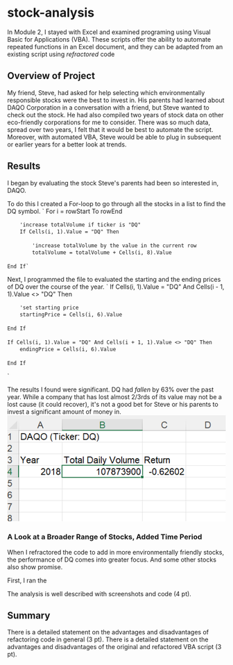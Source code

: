# stock-analysis
In Module 2, I stayed with Excel and examined programing using Visual Basic for Applications (VBA). These scripts offer the ability to automate repeated functions in an Excel document, and they can be adapted from an existing script using _refractored_ code

## Overview of Project
My friend, Steve, had asked for help selecting which environmentally responsible stocks were the best to invest in. His parents had learned about DAQO Corporation in a conversation with a friend, but Steve wanted to check out the stock. He had also compiled two years of stock data on other eco-friendly corporations for me to consider.
There was so much data, spread over two years, I felt that it would be best to automate the script. Moreover, with automated VBA, Steve would be able to plug in subsequent or earlier years for a better look at trends.

## Results
I began by evaluating the stock Steve's parents had been so interested in, DAQO. 

To do this I created a For-loop to go through all the stocks in a list to find the DQ symbol. 
`    For i = rowStart To rowEnd
    
        'increase totalVolume if ticker is "DQ"
        If Cells(i, 1).Value = "DQ" Then
        
            'increase totalVolume by the value in the current row
            totalVolume = totalVolume + Cells(i, 8).Value
    
    End If`
    
Next, I programmed the file to evaluated the starting and the ending prices of DQ over the course of the year.
`    If Cells(i, 1).Value = "DQ" And Cells(i - 1, 1).Value <> "DQ" Then
    
        'set starting price
        startingPrice = Cells(i, 6).Value
        
    End If
    
    If Cells(i, 1).Value = "DQ" And Cells(i + 1, 1).Value <> "DQ" Then
        endingPrice = Cells(i, 6).Value
        
    End If
`

The results I found were significant. DQ had _fallen_ by 63% over the past year. While a company that has lost almost 2/3rds of its value may not be a lost cause (it could recover), it's not a good bet for Steve or his parents to invest a significant amount of money in. ![DQ_Perf](https://github.com/JDittes/stock-analysis/blob/main/ActivityDQ_results.png)

### A Look at a Broader Range of Stocks, Added Time Period
When I refractored the code to add in more environmentally friendly stocks, the performance of DQ comes into greater focus. And some other stocks also show promise.

First, I ran the 

The analysis is well described with screenshots and code (4 pt).
## Summary
There is a detailed statement on the advantages and disadvantages of refactoring code in general (3 pt).
There is a detailed statement on the advantages and disadvantages of the original and refactored VBA script (3 pt).
